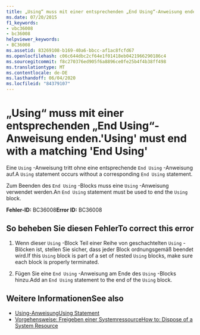 ```yaml
---
title: „Using“ muss mit einer entsprechenden „End Using“-Anweisung enden.
ms.date: 07/20/2015
f1_keywords:
- vbc36008
- bc36008
helpviewer_keywords:
- BC36008
ms.assetid: 83269108-b169-40a6-bbcc-af1ac8fcfd67
ms.openlocfilehash: c06c644dbc2cf64e1f01418eb0421966290186c4
ms.sourcegitcommit: f8c270376ed905f6a8896ce0fe25b4f4b38ff498
ms.translationtype: MT
ms.contentlocale: de-DE
ms.lasthandoff: 06/04/2020
ms.locfileid: "84379107"
---
```

# <a name="using-must-end-with-a-matching-end-using"></a><span data-ttu-id="fade8-102">„Using“ muss mit einer entsprechenden „End Using“-Anweisung enden.</span><span class="sxs-lookup"><span data-stu-id="fade8-102">'Using' must end with a matching 'End Using'</span></span>
<span data-ttu-id="fade8-103">Eine `Using` -Anweisung tritt ohne eine entsprechende `End Using` -Anweisung auf.</span><span class="sxs-lookup"><span data-stu-id="fade8-103">A `Using` statement occurs without a corresponding `End Using` statement.</span></span>  
  
 <span data-ttu-id="fade8-104">Zum Beenden des `End Using` -Blocks muss eine `Using` -Anweisung verwendet werden.</span><span class="sxs-lookup"><span data-stu-id="fade8-104">An `End Using` statement must be used to end the `Using` block.</span></span>  
  
 <span data-ttu-id="fade8-105">**Fehler-ID:** BC36008</span><span class="sxs-lookup"><span data-stu-id="fade8-105">**Error ID:** BC36008</span></span>  
  
## <a name="to-correct-this-error"></a><span data-ttu-id="fade8-106">So beheben Sie diesen Fehler</span><span class="sxs-lookup"><span data-stu-id="fade8-106">To correct this error</span></span>  
  
1. <span data-ttu-id="fade8-107">Wenn dieser `Using` -Block Teil einer Reihe von geschachtelten `Using` -Blöcken ist, stellen Sie sicher, dass jeder Block ordnungsgemäß beendet wird.</span><span class="sxs-lookup"><span data-stu-id="fade8-107">If this `Using` block is part of a set of nested `Using` blocks, make sure each block is properly terminated.</span></span>  
  
2. <span data-ttu-id="fade8-108">Fügen Sie eine `End Using` -Anweisung am Ende des `Using` -Blocks hinzu.</span><span class="sxs-lookup"><span data-stu-id="fade8-108">Add an `End Using` statement to the end of the `Using` block.</span></span>  
  
## <a name="see-also"></a><span data-ttu-id="fade8-109">Weitere Informationen</span><span class="sxs-lookup"><span data-stu-id="fade8-109">See also</span></span>

- [<span data-ttu-id="fade8-110">Using-Anweisung</span><span class="sxs-lookup"><span data-stu-id="fade8-110">Using Statement</span></span>](../language-reference/statements/using-statement.md)
- [<span data-ttu-id="fade8-111">Vorgehensweise: Freigeben einer Systemressource</span><span class="sxs-lookup"><span data-stu-id="fade8-111">How to: Dispose of a System Resource</span></span>](../programming-guide/language-features/control-flow/how-to-dispose-of-a-system-resource.md)
